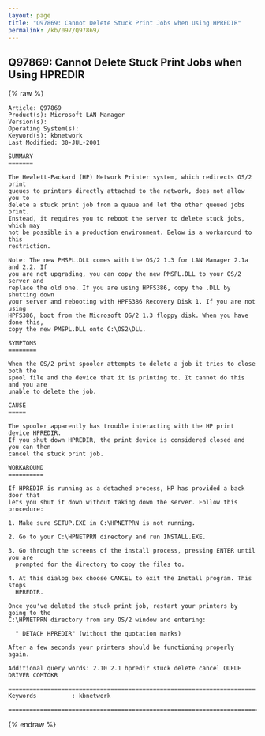 ```yaml
---
layout: page
title: "Q97869: Cannot Delete Stuck Print Jobs when Using HPREDIR"
permalink: /kb/097/Q97869/
---
```


## Q97869: Cannot Delete Stuck Print Jobs when Using HPREDIR

{% raw %}

	Article: Q97869
	Product(s): Microsoft LAN Manager
	Version(s): 
	Operating System(s): 
	Keyword(s): kbnetwork
	Last Modified: 30-JUL-2001
	
	SUMMARY
	=======
	
	The Hewlett-Packard (HP) Network Printer system, which redirects OS/2 print
	queues to printers directly attached to the network, does not allow you to
	delete a stuck print job from a queue and let the other queued jobs print.
	Instead, it requires you to reboot the server to delete stuck jobs, which may
	not be possible in a production environment. Below is a workaround to this
	restriction.
	
	Note: The new PMSPL.DLL comes with the OS/2 1.3 for LAN Manager 2.1a and 2.2. If
	you are not upgrading, you can copy the new PMSPL.DLL to your OS/2 server and
	replace the old one. If you are using HPFS386, copy the .DLL by shutting down
	your server and rebooting with HPFS386 Recovery Disk 1. If you are not using
	HPFS386, boot from the Microsoft OS/2 1.3 floppy disk. When you have done this,
	copy the new PMSPL.DLL onto C:\OS2\DLL.
	
	SYMPTOMS
	========
	
	When the OS/2 print spooler attempts to delete a job it tries to close both the
	spool file and the device that it is printing to. It cannot do this and you are
	unable to delete the job.
	
	CAUSE
	=====
	
	The spooler apparently has trouble interacting with the HP print device HPREDIR.
	If you shut down HPREDIR, the print device is considered closed and you can then
	cancel the stuck print job.
	
	WORKAROUND
	==========
	
	If HPREDIR is running as a detached process, HP has provided a back door that
	lets you shut it down without taking down the server. Follow this procedure:
	
	1. Make sure SETUP.EXE in C:\HPNETPRN is not running.
	
	2. Go to your C:\HPNETPRN directory and run INSTALL.EXE.
	
	3. Go through the screens of the install process, pressing ENTER until you are
	  prompted for the directory to copy the files to.
	
	4. At this dialog box choose CANCEL to exit the Install program. This stops
	  HPREDIR.
	
	Once you've deleted the stuck print job, restart your printers by going to the
	C:\HPNETPRN directory from any OS/2 window and entering:
	
	  " DETACH HPREDIR" (without the quotation marks)
	
	After a few seconds your printers should be functioning properly again.
	
	Additional query words: 2.10 2.1 hpredir stuck delete cancel QUEUE DRIVER COMTOKR
	
	======================================================================
	Keywords          : kbnetwork 
	
	=============================================================================
	

{% endraw %}
